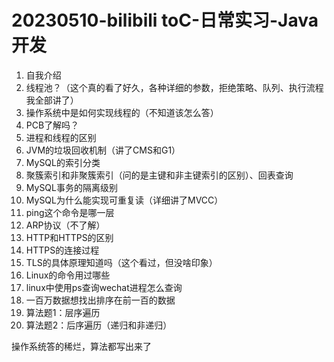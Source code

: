 # 20230510-bilibili toC-日常实习-Java开发

1. 自我介绍
2. 线程池？（这个真的看了好久，各种详细的参数，拒绝策略、队列、执行流程我全部讲了）
3. 操作系统中是如何实现线程的（不知道该怎么答）
4. PCB了解吗？
5. 进程和线程的区别
6. JVM的垃圾回收机制（讲了CMS和G1）
7. MySQL的索引分类
8. 聚簇索引和非聚簇索引（问的是主键和非主键索引的区别）、回表查询
9. MySQL事务的隔离级别
10. MySQL为什么能实现可重复读（详细讲了MVCC）
11. ping这个命令是哪一层
12. ARP协议（不了解）
13. HTTP和HTTPS的区别
14. HTTPS的连接过程
15. TLS的具体原理知道吗（这个看过，但没啥印象）
16. Linux的命令用过哪些
17. linux中使用ps查询wechat进程怎么查询
18. 一百万数据想找出排序在前一百的数据
19. 算法题1：层序遍历
20. 算法题2：后序遍历（递归和非递归）



操作系统答的稀烂，算法都写出来了